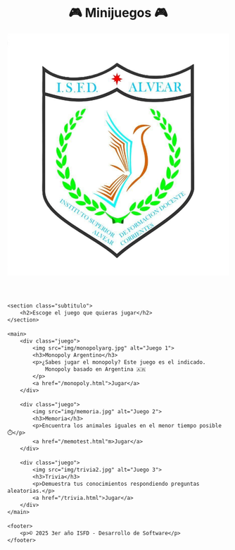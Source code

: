 <!DOCTYPE html>
<html lang="es">
<head>
    <meta charset="UTF-8">
    <meta name="viewport" content="width=device-width, initial-scale=1.0">
    <title>Expo2025</title>
    <link rel="stylesheet" href="css/style.css">
    <link rel="stylesheet" href="/css/memotest.css">
</head>
<body>
    <header>
        <div class="header-content">
            <div class="titulo">
                <h1>🎮 Minijuegos 🎮</h1>
            </div>
            <img src="img/Escudo del instituto.png" alt="Imagen juegos" class="header-img">
        </div>
    </header>

    <section class="subtitulo">
        <h2>Escoge el juego que quieras jugar</h2>
    </section>

    <main>
        <div class="juego">
            <img src="img/monopolyarg.jpg" alt="Juego 1">
            <h3>Monopoly Argentino</h3>
            <p>¿Sabes jugar el monopoly? Este juego es el indicado.
                Monopoly basado en Argentina 🇦🇷
            </p>
            <a href="/monopoly.html">Jugar</a>
        </div>

        <div class="juego">
            <img src="img/memoria.jpg" alt="Juego 2">
            <h3>Memoria</h3>
            <p>Encuentra los animales iguales en el menor tiempo posible ⏱️</p>
            <a href="/memotest.html"m>Jugar</a>
        </div>

        <div class="juego">
            <img src="img/trivia2.jpg" alt="Juego 3">
            <h3>Trivia</h3>
            <p>Demuestra tus conocimientos respondiendo preguntas aleatorias.</p>
            <a href="/trivia.html">Jugar</a>
        </div>
    </main>

    <footer>
        <p>© 2025 3er año ISFD - Desarrollo de Software</p>
    </footer>
</body>
</html>
